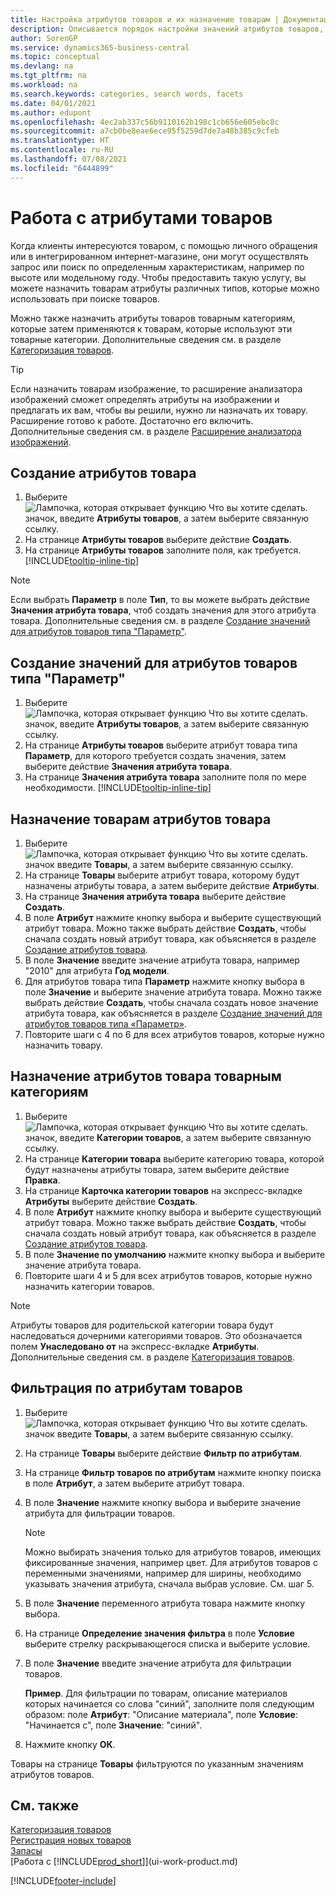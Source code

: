 ```yaml
---
title: Настройка атрибутов товаров и их назначение товарам | Документация Майкрософт
description: Описывается порядок настройки значений атрибутов товаров, которые, например, можно использовать как поисковые слова, а также присваивать товарам и товарным категориям.
author: SorenGP
ms.service: dynamics365-business-central
ms.topic: conceptual
ms.devlang: na
ms.tgt_pltfrm: na
ms.workload: na
ms.search.keywords: categories, search words, facets
ms.date: 04/01/2021
ms.author: edupont
ms.openlocfilehash: 4ec2ab337c56b9110162b198c1cb656e605ebc8c
ms.sourcegitcommit: a7cb0be8eae6ece95f5259d7de7a48b385c9cfeb
ms.translationtype: HT
ms.contentlocale: ru-RU
ms.lasthandoff: 07/08/2021
ms.locfileid: "6444899"
---
```

# <a name="work-with-item-attributes"></a>Работа с атрибутами товаров
Когда клиенты интересуются товаром, с помощью личного обращения или в интегрированном интернет-магазине, они могут осуществлять запрос или поиск по определенным характеристикам, например по высоте или модельному году. Чтобы предоставить такую услугу, вы можете назначить товарам атрибуты различных типов, которые можно использовать при поиске товаров.

Можно также назначить атрибуты товаров товарным категориям, которые затем применяются к товарам, которые используют эти товарные категории. Дополнительные сведения см. в разделе [Категоризация товаров](inventory-how-categorize-items.md).

> [!Tip]  
> Если назначить товарам изображение, то расширение анализатора изображений сможет определять атрибуты на изображении и предлагать их вам, чтобы вы решили, нужно ли назначать их товару. Расширение готово к работе. Достаточно его включить. Дополнительные сведения см. в разделе [Расширение анализатора изображений](ui-extensions-image-analyzer.md).

## <a name="to-create-item-attributes"></a>Создание атрибутов товара
1. Выберите ![Лампочка, которая открывает функцию Что вы хотите сделать.](media/ui-search/search_small.png "Что вы хотите сделать") значок, введите **Атрибуты товаров**, а затем выберите связанную ссылку.
2. На странице **Атрибуты товаров** выберите действие **Создать**.
3. На странице **Атрибуты товаров** заполните поля, как требуется. [!INCLUDE[tooltip-inline-tip](includes/tooltip-inline-tip_md.md)]

> [!NOTE]  
>   Если выбрать **Параметр** в поле **Тип**, то вы можете выбрать действие **Значения атрибута товара**, чтоб создать значения для этого атрибута товара. Дополнительные сведения см. в разделе [Создание значений для атрибутов товаров типа "Параметр"](inventory-how-work-item-attributes.md#to-create-values-for-item-attributes-of-type-option).  

## <a name="to-create-values-for-item-attributes-of-type-option"></a>Создание значений для атрибутов товаров типа "Параметр"
1. Выберите ![Лампочка, которая открывает функцию Что вы хотите сделать.](media/ui-search/search_small.png "Что вы хотите сделать") значок, введите **Атрибуты товаров**, а затем выберите связанную ссылку.
2. На странице **Атрибуты товаров** выберите атрибут товара типа **Параметр**, для которого требуется создать значения, затем выберите действие **Значения атрибута товара**.
3. На странице **Значения атрибута товара** заполните поля по мере необходимости. [!INCLUDE[tooltip-inline-tip](includes/tooltip-inline-tip_md.md)]

## <a name="to-assign-item-attributes-to-items"></a>Назначение товарам атрибутов товара
1. Выберите ![Лампочка, которая открывает функцию Что вы хотите сделать.](media/ui-search/search_small.png "Что вы хотите сделать") значок введите **Товары**, а затем выберите связанную ссылку.
2. На странице **Товары** выберите атрибут товара, которому будут назначены атрибуты товара, а затем выберите действие **Атрибуты**.
3. На странице **Значения атрибута товара** выберите действие **Создать**.
4. В поле **Атрибут** нажмите кнопку выбора и выберите существующий атрибут товара. Можно также выбрать действие **Создать**, чтобы сначала создать новый атрибут товара, как объясняется в разделе [Создание атрибутов товара](inventory-how-work-item-attributes.md#to-create-item-attributes).
5. В поле **Значение** введите значение атрибута товара, например "2010" для атрибута **Год модели**.
6. Для атрибутов товара типа **Параметр** нажмите кнопку выбора в поле **Значение** и выберите значение атрибута товара. Можно также выбрать действие **Создать**, чтобы сначала создать новое значение атрибута товара, как объясняется в разделе [Создание значений для атрибутов товаров типа «Параметр»](inventory-how-work-item-attributes.md#to-assign-item-attributes-to-items).
7. Повторите шаги с 4 по 6 для всех атрибутов товаров, которые нужно назначить товару.

## <a name="to-assign-item-attributes-to-item-categories"></a>Назначение атрибутов товара товарным категориям
1. Выберите ![Лампочка, которая открывает функцию Что вы хотите сделать.](media/ui-search/search_small.png "Что вы хотите сделать") значок, введите **Категории товаров**, а затем выберите связанную ссылку.
2. На странице **Категории товара** выберите категорию товара, которой будут назначены атрибуты товара, затем выберите действие **Правка**.
3. На странице **Карточка категории товаров** на экспресс-вкладке **Атрибуты** выберите действие **Создать**.
4. В поле **Атрибут** нажмите кнопку выбора и выберите существующий атрибут товара. Можно также выбрать действие **Создать**, чтобы сначала создать новый атрибут товара, как объясняется в разделе [Создание атрибутов товара](inventory-how-work-item-attributes.md#to-create-item-attributes).
5. В поле **Значение по умолчанию** нажмите кнопку выбора и выберите значение атрибута товара.
6. Повторите шаги 4 и 5 для всех атрибутов товаров, которые нужно назначить категории товаров.

> [!NOTE]  
>   Атрибуты товаров для родительской категории товара будут наследоваться дочерними категориями товаров. Это обозначается полем **Унаследовано от** на экспресс-вкладке **Атрибуты**. Дополнительные сведения см. в разделе [Категоризация товаров](inventory-how-categorize-items.md).

## <a name="to-filter-by-item-attributes"></a>Фильтрация по атрибутам товаров
1. Выберите ![Лампочка, которая открывает функцию Что вы хотите сделать.](media/ui-search/search_small.png "Что вы хотите сделать") значок введите **Товары**, а затем выберите связанную ссылку.
2. На странице **Товары** выберите действие **Фильтр по атрибутам**.
3. На странице **Фильтр товаров по атрибутам** нажмите кнопку поиска в поле **Атрибут**, а затем выберите атрибут товара.
4. В поле **Значение** нажмите кнопку выбора и выберите значение атрибута для фильтрации товаров.

    > [!NOTE]  
    >   Можно выбирать значения только для атрибутов товаров, имеющих фиксированные значения, например цвет. Для атрибутов товаров с переменными значениями, например для ширины, необходимо указывать значения атрибута, сначала выбрав условие. См. шаг 5.
5. В поле **Значение** переменного атрибута товара нажмите кнопку выбора.
6. На странице **Определение значения фильтра** в поле **Условие** выберите стрелку раскрывающегося списка и выберите условие.
7. В поле **Значение** введите значение атрибута для фильтрации товаров.

    **Пример**. Для фильтрации по товарам, описание материалов которых начинается со слова "синий", заполните поля следующим образом: поле **Атрибут**: "Описание материала", поле **Условие**: "Начинается с", поле **Значение**: "синий".
8. Нажмите кнопку **ОК**.   

Товары на странице **Товары** фильтруются по указанным значениям атрибутов товаров.

## <a name="see-also"></a>См. также
[Категоризация товаров](inventory-how-categorize-items.md)    
[Регистрация новых товаров](inventory-how-register-new-items.md)  
[Запасы](inventory-manage-inventory.md)  
[Работа с [!INCLUDE[prod_short](includes/prod_short.md)]](ui-work-product.md)


[!INCLUDE[footer-include](includes/footer-banner.md)]